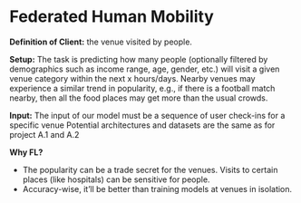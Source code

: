 # Federated Human Mobility

**Definition of Client:** the venue visited by people.

**Setup:** The task is predicting how many people (optionally filtered by demographics such
as income range, age, gender, etc.) will visit a given venue category within the next x
hours/days. Nearby venues may experience a similar trend in popularity, e.g., if there is a
football match nearby, then all the food places may get more than the usual crowds.

**Input:** The input of our model must be a sequence of user check-ins for a specific venue
Potential architectures and datasets are the same as for project A.1 and A.2

**Why FL?**
- The popularity can be a trade secret for the venues. Visits to certain places (like
hospitals) can be sensitive for people.
- Accuracy-wise, it’ll be better than training models at venues in isolation.